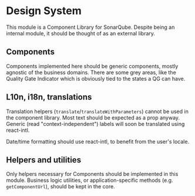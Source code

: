 # Design System

This module is a Component Library for SonarQube. Despite being an internal module, it should be thought of as an external library.

## Components

Components implemented here should be generic components, mostly agnostic of the business domains.
There are some grey areas, like the Quality Gate Indicator which is obviously tied to the states a QG can have.

## L10n, i18n, translations

Translation helpers (`translate`/`translateWithParameters`) cannot be used in the component library. Most text should be expected as a prop anyway.
Generic (read "context-independent") labels will soon be translated using react-intl.

Date/time formatting should use react-intl, to benefit from the user's locale.

## Helpers and utilities

Only helpers necessary for Components should be implemented in this module. Business logic utilities, or application-specific methods (e.g. `getComponentUrl`), should be kept in the core.
